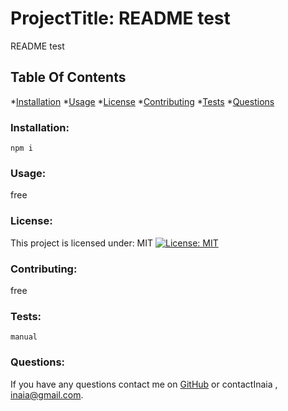     
# ProjectTitle: README test
README test 

## Table Of Contents
*[Installation](#installation)
*[Usage](#usingrepo)
*[License](#license)
*[Contributing](#contributing)
*[Tests](#test)
*[Questions](#questions)
### Installation:
```npm i```
### Usage:
free
### License:
This project is licensed under:
MIT [![License: MIT](https://img.shields.io/badge/License-MIT-yellow.svg)](https://opensource.org/licenses/MIT)
### Contributing:
free
### Tests:
```manual```
### Questions:
If you have any questions contact me on [GitHub](https://github.com/inaia@gmail.com) or contactInaia , inaia@gmail.com.
